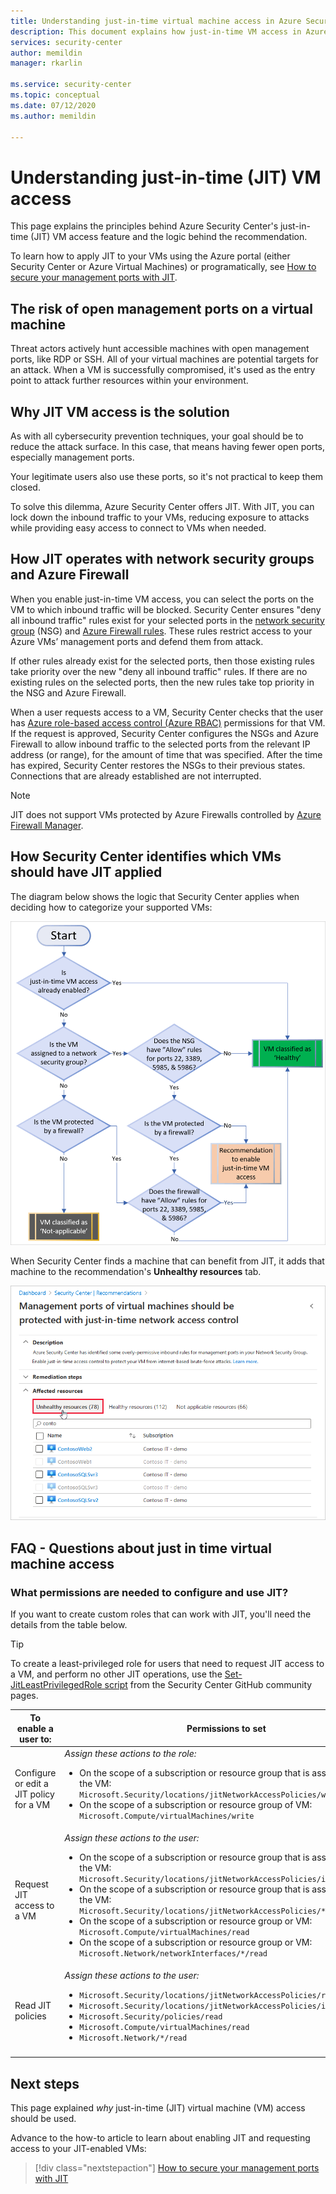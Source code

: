 ```yaml
---
title: Understanding just-in-time virtual machine access in Azure Security Center
description: This document explains how just-in-time VM access in Azure Security Center helps you control access to your Azure virtual machines
services: security-center
author: memildin
manager: rkarlin

ms.service: security-center
ms.topic: conceptual
ms.date: 07/12/2020
ms.author: memildin

---
```


# Understanding just-in-time (JIT) VM access

This page explains the principles behind Azure Security Center's just-in-time (JIT) VM access feature and the logic behind the recommendation.

To learn how to apply JIT to your VMs using the Azure portal (either Security Center or Azure Virtual Machines) or programatically, see [How to secure your management ports with JIT](security-center-just-in-time.md).


## The risk of open management ports on a virtual machine

Threat actors actively hunt accessible machines with open management ports, like RDP or SSH. All of your virtual machines are potential targets for an attack. When a VM is successfully compromised, it's used as the entry point to attack further resources within your environment.



## Why JIT VM access is the solution 

As with all cybersecurity prevention techniques, your goal should be to reduce the attack surface. In this case, that means having fewer open ports, especially management ports.

Your legitimate users also use these ports, so it's not practical to keep them closed.

To solve this dilemma, Azure Security Center offers JIT. With JIT, you can lock down the inbound traffic to your VMs, reducing exposure to attacks while providing easy access to connect to VMs when needed.



## How JIT operates with network security groups and Azure Firewall

When you enable just-in-time VM access, you can select the ports on the VM to which inbound traffic will be blocked. Security Center ensures "deny all inbound traffic" rules exist for your selected ports in the [network security group](https://docs.microsoft.com/azure/virtual-network/security-overview#security-rules) (NSG) and [Azure Firewall rules](https://docs.microsoft.com/azure/firewall/rule-processing). These rules restrict access to your Azure VMs’ management ports and defend them from attack. 

If other rules already exist for the selected ports, then those existing rules take priority over the new "deny all inbound traffic" rules. If there are no existing rules on the selected ports, then the new rules take top priority in the NSG and Azure Firewall.

When a user requests access to a VM, Security Center checks that the user has [Azure role-based access control (Azure RBAC)](https://docs.microsoft.com/azure/role-based-access-control/role-assignments-portal) permissions for that VM. If the request is approved, Security Center configures the NSGs and Azure Firewall to allow inbound traffic to the selected ports from the relevant IP address (or range), for the amount of time that was specified. After the time has expired, Security Center restores the NSGs to their previous states. Connections that are already established are not interrupted.

> [!NOTE]
> JIT does not support VMs protected by Azure Firewalls controlled by [Azure Firewall Manager](https://docs.microsoft.com/azure/firewall-manager/overview).




## How Security Center identifies which VMs should have JIT applied

The diagram below shows the logic that Security Center applies when deciding how to categorize your supported VMs: 

[![Just-in-time (JIT) virtual machine (VM) logic flow](media/just-in-time-explained/jit-logic-flow.png)](media/just-in-time-explained/jit-logic-flow.png#lightbox)

When Security Center finds a machine that can benefit from JIT, it adds that machine to the recommendation's **Unhealthy resources** tab. 

![Just-in-time (JIT) virtual machine (VM) access recommendation](./media/just-in-time-explained/unhealthy-resources.png)


## FAQ - Questions about just in time virtual machine access

### What permissions are needed to configure and use JIT?

If you want to create custom roles that can work with JIT, you'll need the details from the table below.

> [!TIP]
> To create a least-privileged role for users that need to request JIT access to a VM, and perform no other JIT operations, use the [Set-JitLeastPrivilegedRole script](https://github.com/Azure/Azure-Security-Center/tree/master/Powershell%20scripts/JIT%20Custom%20Role) from the Security Center GitHub community pages.

| To enable a user to: | Permissions to set|
| --- | --- |
| Configure or edit a JIT policy for a VM | *Assign these actions to the role:*  <ul><li>On the scope of a subscription or resource group that is associated with the VM:<br/> `Microsoft.Security/locations/jitNetworkAccessPolicies/write` </li><li> On the scope of a subscription or resource group of VM: <br/>`Microsoft.Compute/virtualMachines/write`</li></ul> | 
|Request JIT access to a VM | *Assign these actions to the user:*  <ul><li>On the scope of a subscription or resource group that is associated with the VM:<br/>  `Microsoft.Security/locations/jitNetworkAccessPolicies/initiate/action` </li><li>On the scope of a subscription or resource group that is associated with the VM:<br/>  `Microsoft.Security/locations/jitNetworkAccessPolicies/*/read` </li><li>  On the scope of a subscription or resource group or VM:<br/> `Microsoft.Compute/virtualMachines/read` </li><li>  On the scope of a subscription or resource group or VM:<br/> `Microsoft.Network/networkInterfaces/*/read` </li></ul>|
|Read JIT policies| *Assign these actions to the user:*  <ul><li>`Microsoft.Security/locations/jitNetworkAccessPolicies/read`</li><li>`Microsoft.Security/locations/jitNetworkAccessPolicies/initiate/action`</li><li>`Microsoft.Security/policies/read`</li><li>`Microsoft.Compute/virtualMachines/read`</li><li>`Microsoft.Network/*/read`</li>|
|||





## Next steps

This page explained _why_ just-in-time (JIT) virtual machine (VM) access should be used. 

Advance to the how-to article to learn about enabling JIT and requesting access to your JIT-enabled VMs:

> [!div class="nextstepaction"]
> [How to secure your management ports with JIT](security-center-just-in-time.md)
